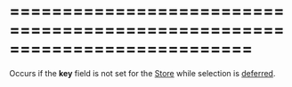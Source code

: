 <!--**
/*-------------------------------------------
    Auto-generated file. Do not modify.
-------------------------------------------

**-->
===========================================================================
===========================================================================

<!--shortDescription-->
Occurs if the **key** field is not set for the [Store](/Documentation/Guide/Data_Layer/Data_Layer/#Creating_DataSource/What_Are_Stores) while selection is [deferred](/Documentation/ApiReference/UI_Widgets/dxDataGrid/Configuration/selection/#deferred).
<!--/shortDescription-->

<!--fullDescription-->

<!--/fullDescription-->
